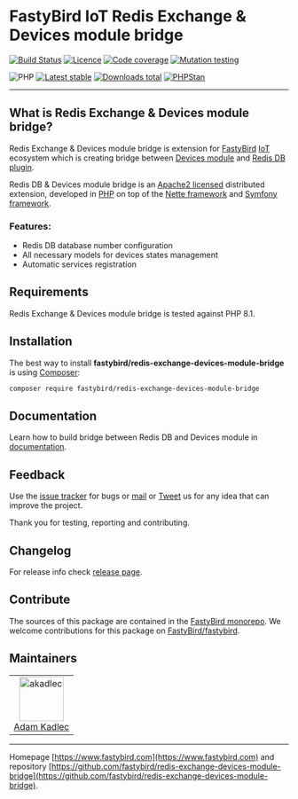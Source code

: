 # FastyBird IoT Redis Exchange & Devices module bridge

[![Build Status](https://badgen.net/github/checks/FastyBird/redis-exchange-devices-module-bridge/main?cache=300&style=flast-square)](https://github.com/FastyBird/redis-exchange-devices-module-bridge/actions)
[![Licence](https://badgen.net/github/license/FastyBird/redis-exchange-devices-module-bridge?cache=300&style=flast-square)](https://github.com/FastyBird/redis-exchange-devices-module-bridge/blob/main/LICENSE.md)
[![Code coverage](https://badgen.net/coveralls/c/github/FastyBird/redis-exchange-devices-module-bridge?cache=300&style=flast-square)](https://coveralls.io/r/FastyBird/redis-exchange-devices-module-bridge)
[![Mutation testing](https://img.shields.io/endpoint?style=flat-square&url=https%3A%2F%2Fbadge-api.stryker-mutator.io%2Fgithub.com%2FFastyBird%2Fredis-exchange-devices-module-bridge%2Fmain)](https://dashboard.stryker-mutator.io/reports/github.com/FastyBird/redis-exchange-devices-module-bridge/main)

![PHP](https://badgen.net/packagist/php/FastyBird/redis-exchange-devices-module-bridge?cache=300&style=flast-square)
[![Latest stable](https://badgen.net/packagist/v/FastyBird/redis-exchange-devices-module-bridge/latest?cache=300&style=flast-square)](https://packagist.org/packages/FastyBird/redis-exchange-devices-module-bridge)
[![Downloads total](https://badgen.net/packagist/dt/FastyBird/redis-exchange-devices-module-bridge?cache=300&style=flast-square)](https://packagist.org/packages/FastyBird/redis-exchange-devices-module-bridge)
[![PHPStan](https://img.shields.io/badge/PHPStan-enabled-brightgreen.svg?style=flat-square)](https://github.com/phpstan/phpstan)

***

## What is Redis Exchange & Devices module bridge?

Redis Exchange & Devices module bridge is extension for [FastyBird](https://www.fastybird.com) [IoT](https://en.wikipedia.org/wiki/Internet_of_things) ecosystem
which is creating bridge between [Devices module](https://github.com/FastyBird/devices-module) and [Redis DB plugin](https://github.com/FastyBird/redisdb-plugin).

Redis DB & Devices module bridge is an [Apache2 licensed](http://www.apache.org/licenses/LICENSE-2.0) distributed extension, developed
in [PHP](https://www.php.net) on top of the [Nette framework](https://nette.org) and [Symfony framework](https://symfony.com).

### Features:

- Redis DB database number configuration
- All necessary models for devices states management
- Automatic services registration

## Requirements

Redis Exchange & Devices module bridge is tested against PHP 8.1.

## Installation

The best way to install **fastybird/redis-exchange-devices-module-bridge** is using [Composer](http://getcomposer.org/):

```sh
composer require fastybird/redis-exchange-devices-module-bridge
```

## Documentation

Learn how to build bridge between Redis DB and Devices module
in [documentation](https://github.com/FastyBird/redis-exchange-devices-module-bridge/blob/main/docs/index.md).

## Feedback

Use the [issue tracker](https://github.com/FastyBird/fastybird/issues) for bugs
or [mail](mailto:code@fastybird.com) or [Tweet](https://twitter.com/fastybird) us for any idea that can improve the
project.

Thank you for testing, reporting and contributing.

## Changelog

For release info check [release page](https://github.com/FastyBird/fastybird/releases).

## Contribute

The sources of this package are contained in the [FastyBird monorepo](https://github.com/FastyBird/fastybird). We welcome contributions for this package on [FastyBird/fastybird](https://github.com/FastyBird/).

## Maintainers

<table>
	<tbody>
		<tr>
			<td align="center">
				<a href="https://github.com/akadlec">
					<img alt="akadlec" width="80" height="80" src="https://avatars3.githubusercontent.com/u/1866672?s=460&amp;v=4" />
				</a>
				<br>
				<a href="https://github.com/akadlec">Adam Kadlec</a>
			</td>
		</tr>
	</tbody>
</table>

***
Homepage [https://www.fastybird.com](https://www.fastybird.com) and
repository [https://github.com/fastybird/redis-exchange-devices-module-bridge](https://github.com/fastybird/redis-exchange-devices-module-bridge).
